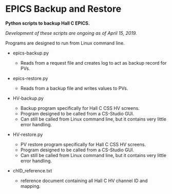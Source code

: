  # EPICS Backup and Restore
**Python scripts to backup Hall C EPICS.**

*Development of these scripts are ongoing as of April 15, 2019.*

Programs are designed to run from Linux command line.

- epics-backup.py
  - Reads from a request file and creates log to act as backup record for PVs.

- epics-restore.py
  - Reads from a backup file and writes values to PVs.

- HV-backup.py
  - Backup program specifically for Hall C CSS HV screens.
  - Program designed to be called from a CS-Studio GUI.
  - Can still be called from Linux command line, but it contains very little error handling.

- HV-restore.py
  - PV restore program specifically for Hall C CSS HV screens.
  - Program designed to be called from a CS-Studio GUI.
  - Can still be called from Linux command line, but it contains very little error handling.

- chID_reference.txt
  - reference document containing all Hall C HV channel ID and mapping.
